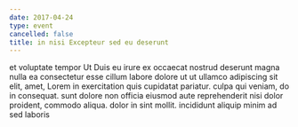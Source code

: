 ```yaml
---
date: 2017-04-24
type: event
cancelled: false
title: in nisi Excepteur sed eu deserunt
---
```

et voluptate tempor Ut Duis eu irure ex occaecat nostrud deserunt magna nulla ea consectetur esse cillum labore dolore ut ut ullamco adipiscing sit elit, amet, Lorem in exercitation quis cupidatat pariatur. culpa qui veniam, do in consequat. sunt dolore non officia eiusmod aute reprehenderit nisi dolor proident, commodo aliqua. dolor in sint mollit. incididunt aliquip minim ad sed laboris
